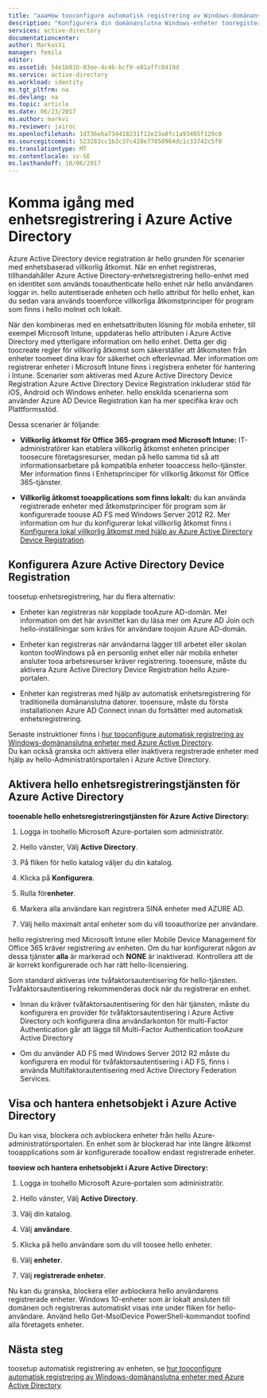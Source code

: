 ```yaml
---
title: "aaaHow tooconfigure automatisk registrering av Windows-domänanslutna enheter med Azure Active Directory | Microsoft Docs"
description: "Konfigurera din domänanslutna Windows-enheter tooregister automatiskt med Azure Active Directory."
services: active-directory
documentationcenter: 
author: MarkusVi
manager: femila
editor: 
ms.assetid: 54e1b01b-03ee-4c46-bcf0-e01affc0419d
ms.service: active-directory
ms.workload: identity
ms.tgt_pltfrm: na
ms.devlang: na
ms.topic: article
ms.date: 06/23/2017
ms.author: markvi
ms.reviewer: jairoc
ms.openlocfilehash: 1d736eba734418231f12e23a8fc1a93405f129c0
ms.sourcegitcommit: 523283cc1b3c37c428e77850964dc1c33742c5f0
ms.translationtype: MT
ms.contentlocale: sv-SE
ms.lasthandoff: 10/06/2017
---
```

# <a name="get-started-with-azure-active-directory-device-registration"></a>Komma igång med enhetsregistrering i Azure Active Directory

Azure Active Directory device registration är hello grunden för scenarier med enhetsbaserad villkorlig åtkomst. När en enhet registreras, tillhandahåller Azure Active Directory-enhetsregistrering hello-enhet med en identitet som används tooauthenticate hello enhet när hello användaren loggar in. hello autentiserade enheten och hello attribut för hello enhet, kan du sedan vara används tooenforce villkorliga åtkomstprinciper för program som finns i hello molnet och lokalt.

När den kombineras med en enhetsattributen lösning för mobila enheter, till exempel Microsoft Intune, uppdateras hello attributen i Azure Active Directory med ytterligare information om hello enhet. Detta ger dig toocreate regler för villkorlig åtkomst som säkerställer att åtkomsten från enheter toomeet dina krav för säkerhet och efterlevnad. Mer information om registrerar enheter i Microsoft Intune finns i registrera enheter för hantering i Intune.
Scenarier som aktiveras med Azure Active Directory Device Registration Azure Active Directory Device Registration inkluderar stöd för iOS, Android och Windows enheter. hello enskilda scenarierna som använder Azure AD Device Registration kan ha mer specifika krav och Plattformsstöd. 

Dessa scenarier är följande:

- **Villkorlig åtkomst för Office 365-program med Microsoft Intune:** IT-administratörer kan etablera villkorlig åtkomst enheten principer toosecure företagsresurser, medan på hello samma tid så att informationsarbetare på kompatibla enheter tooaccess hello-tjänster. Mer information finns i Enhetsprinciper för villkorlig åtkomst för Office 365-tjänster.

- **Villkorlig åtkomst tooapplications som finns lokalt:** du kan använda registrerade enheter med åtkomstprinciper för program som är konfigurerade toouse AD FS med Windows Server 2012 R2. Mer information om hur du konfigurerar lokal villkorlig åtkomst finns i [Konfigurera lokal villkorlig åtkomst med hjälp av Azure Active Directory Device Registration](active-directory-device-registration-on-premises-setup.md).

## <a name="setting-up-azure-active-directory-device-registration"></a>Konfigurera Azure Active Directory Device Registration

toosetup enhetsregistrering, har du flera alternativ:

- Enheter kan registreras när kopplade tooAzure AD-domän. Mer information om det här avsnittet kan du läsa mer om Azure AD Join och hello-inställningar som krävs för användare toojoin Azure AD-domän.

- Enheter kan registreras när användarna lägger till arbetet eller skolan konton tooWindows på en personlig enhet eller när mobila enheter ansluter tooa arbetsresurser kräver registrering. tooensure, måste du aktivera Azure Active Directory Device Registration hello Azure-portalen. 

- Enheter kan registreras med hjälp av automatisk enhetsregistrering för traditionella domänanslutna datorer. tooensure, måste du första installationen Azure AD Connect innan du fortsätter med automatisk enhetsregistrering.

Senaste instruktioner finns i [hur tooconfigure automatisk registrering av Windows-domänanslutna enheter med Azure Active Directory](active-directory-conditional-access-automatic-device-registration-setup.md).  
Du kan också granska och aktivera eller inaktivera registrerade enheter med hjälp av hello-Administratörsportalen i Azure Active Directory.

## <a name="enable-hello-azure-active-directory-device-registration-service"></a>Aktivera hello enhetsregistreringstjänsten för Azure Active Directory

**tooenable hello enhetsregistreringstjänsten för Azure Active Directory:**

1.  Logga in toohello Microsoft Azure-portalen som administratör.

2.  Hello vänster, Välj **Active Directory**.

3.  På fliken för hello katalog väljer du din katalog.

4.  Klicka på **Konfigurera**.

5.  Rulla för**enheter**.

6.  Markera alla användare kan registrera SINA enheter med AZURE AD.

7.  Välj hello maximalt antal enheter som du vill tooauthorize per användare.

hello registrering med Microsoft Intune eller Mobile Device Management för Office 365 kräver registrering av enheten. Om du har konfigurerat någon av dessa tjänster **alla** är markerad och **NONE** är inaktiverad. Kontrollera att de är korrekt konfigurerade och har rätt hello-licensiering.

Som standard aktiveras inte tvåfaktorsautentisering för hello-tjänsten. Tvåfaktorsautentisering rekommenderas dock när du registrerar en enhet.

- Innan du kräver tvåfaktorsautentisering för den här tjänsten, måste du konfigurera en provider för tvåfaktorsautentisering i Azure Active Directory och konfigurera dina användarkonton för multi-Factor Authentication går att lägga till Multi-Factor Authentication tooAzure Active Directory

- Om du använder AD FS med Windows Server 2012 R2 måste du konfigurera en modul för tvåfaktorsautentisering i AD FS, finns i använda Multifaktorautentisering med Active Directory Federation Services.

## <a name="view-and-manage-device-objects-in-azure-active-directory"></a>Visa och hantera enhetsobjekt i Azure Active Directory

Du kan visa, blockera och avblockera enheter från hello Azure-administratörsportalen. En enhet som är blockerad har inte längre åtkomst tooapplications som är konfigurerade tooallow endast registrerade enheter.

**tooview och hantera enhetsobjekt i Azure Active Directory:**
 
1.  Logga in toohello Microsoft Azure-portalen som administratör.

2.  Hello vänster, Välj **Active Directory**.

3.  Välj din katalog.

4.  Välj **användare**. 

5.  Klicka på hello användare som du vill toosee hello enheter.

6.  Välj **enheter**.

7.  Välj **registrerade enheter**.

Nu kan du granska, blockera eller avblockera hello användarens registrerade enheter.
Windows 10-enheter som är lokalt ansluten till domänen och registreras automatiskt visas inte under fliken för hello-användare. Använd hello Get-MsolDevice PowerShell-kommandot toofind alla företagets enheter. 


## <a name="next-steps"></a>Nästa steg

toosetup automatisk registrering av enheten, se [hur tooconfigure automatisk registrering av Windows-domänanslutna enheter med Azure Active Directory](active-directory-conditional-access-automatic-device-registration-setup.md).


